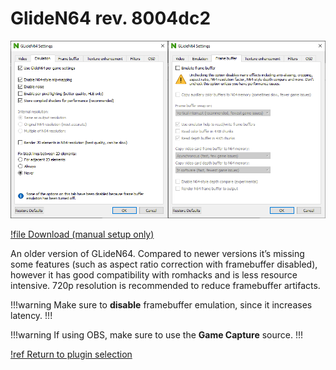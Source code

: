 # GlideN64 rev. 8004dc2

![](./img/gliden64_rev8004dc2.png)

[!file Download (manual setup only)](https://www.dropbox.com/s/wilxwf4kwan60sy/GLideN64%20rev8004dc2.zip?dl=1)

An older version of GLideN64. Compared to newer versions it’s missing some features (such as aspect ratio correction with framebuffer disabled), however it has good compatibility with romhacks and is less resource intensive. 720p resolution is recommended to reduce framebuffer artifacts.

!!!warning
Make sure to **disable** framebuffer emulation, since it increases latency.
!!!

!!!warning
If using OBS, make sure to use the **Game Capture** source.
!!!

[!ref Return to plugin selection](plugin_setup.md#plugin-selection)
